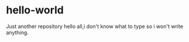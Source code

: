 # hello-world
Just another repository
hello all,i don't know what to type so i won't write anything.
